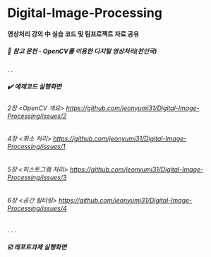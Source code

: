 # Digital-Image-Processing

#### 영상처리 강의 中 실습 코드 및 팀프로젝트 자료 공유
##### 📑 참고 문헌 - OpenCV를 이용한 디지털 영상처리(천인국)

.
.

##### ✔️ 예제코드 실행화면
###### 2장 <OpenCV 개요> https://github.com/jeonyumi31/Digital-Image-Processing/issues/2
###### 4장 <화소 처리> https://github.com/jeonyumi31/Digital-Image-Processing/issues/1
###### 5장 <히스토그램 처리> https://github.com/jeonyumi31/Digital-Image-Processing/issues/3
###### 6장 <공간 필터링> https://github.com/jeonyumi31/Digital-Image-Processing/issues/4

.
.
.

##### ☑️ 레포트과제 실행화면
